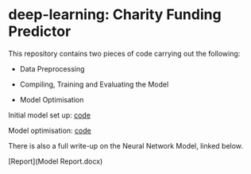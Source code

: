 # deep-learning: Charity Funding Predictor

This repository contains two pieces of code carrying out the following:

 * Data Preprocessing

 * Compiling, Training and Evaluating the Model

 * Model Optimisation

Initial model set up: [code](Funding_Predictor.ipynb)

Model optimisation: [code](AlphabetSoupCharity_Optimization.ipynb)

There is also a full write-up on the Neural Network Model, linked below.

[Report](Model Report.docx)